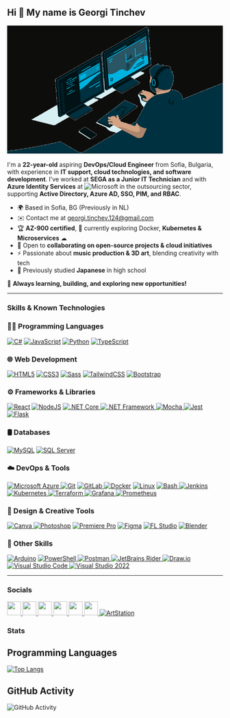 ## Hi 👋 My name is Georgi Tinchev

<p align="center">
  <img src="demo.gif" alt="Placeholder Landing Page GIF">
</p>

I'm a **22-year-old** aspiring **DevOps/Cloud Engineer** from Sofia, Bulgaria, with experience in **IT support, cloud technologies, and software development**. I’ve worked at **SEGA as a Junior IT Technician** and with **Azure Identity Services** at ![Microsoft](https://upload.wikimedia.org/wikipedia/commons/thumb/2/25/Microsoft_icon.svg/20px-Microsoft_icon.svg.png) in the outsourcing sector, supporting **Active Directory, Azure AD, SSO, PIM, and RBAC**.  

- 🌍 Based in Sofia, BG (Previously in NL)  
- ✉️ Contact me at [georgi.tinchev.124@gmail.com](mailto:georgi.tinchev.124@gmail.com)  
- 🏆 **AZ-900 certified**,  🐳 currently exploring Docker, **Kubernetes & Microservices** ☁  
- 🤝 Open to **collaborating on open-source projects & cloud initiatives**  
- ⚡ Passionate about **music production & 3D art**, blending creativity with tech  
- 💭 Previously studied **Japanese** in high school  

🚀 **Always learning, building, and exploring new opportunities!**  

---

### Skills & Known Technologies

<h3 align="left">👨‍💻 Programming Languages</h3>
<p align="left">
  <a href="https://docs.microsoft.com/en-us/dotnet/csharp/" target="_blank" rel="noreferrer"><img src="https://raw.githubusercontent.com/danielcranney/readme-generator/main/public/icons/skills/csharp-colored.svg" width="36" height="36" alt="C#" /></a>
  <a href="https://developer.mozilla.org/en-US/docs/Web/JavaScript" target="_blank" rel="noreferrer"><img src="https://raw.githubusercontent.com/danielcranney/readme-generator/main/public/icons/skills/javascript-colored.svg" width="36" height="36" alt="JavaScript" /></a>
  <a href="https://www.python.org/" target="_blank" rel="noreferrer"><img src="https://raw.githubusercontent.com/danielcranney/readme-generator/main/public/icons/skills/python-colored.svg" width="36" height="36" alt="Python" /></a>
  <a href="https://www.typescriptlang.org/" target="_blank" rel="noreferrer"><img src="https://raw.githubusercontent.com/danielcranney/readme-generator/main/public/icons/skills/typescript-colored.svg" width="36" height="36" alt="TypeScript" /></a>
</p>

<h3 align="left">🌐 Web Development</h3>
<p align="left">
  <a href="https://developer.mozilla.org/en-US/docs/Glossary/HTML5" target="_blank" rel="noreferrer"><img src="https://raw.githubusercontent.com/danielcranney/readme-generator/main/public/icons/skills/html5-colored.svg" width="36" height="36" alt="HTML5" /></a>
  <a href="https://www.w3.org/TR/CSS/#css" target="_blank" rel="noreferrer"><img src="https://raw.githubusercontent.com/danielcranney/readme-generator/main/public/icons/skills/css3-colored.svg" width="36" height="36" alt="CSS3" /></a>
  <a href="https://sass-lang.com/" target="_blank" rel="noreferrer"><img src="https://raw.githubusercontent.com/danielcranney/readme-generator/main/public/icons/skills/sass-colored.svg" width="36" height="36" alt="Sass" /></a>
  <a href="https://tailwindcss.com/" target="_blank" rel="noreferrer"><img src="https://raw.githubusercontent.com/danielcranney/readme-generator/main/public/icons/skills/tailwindcss-colored.svg" width="36" height="36" alt="TailwindCSS" /></a>
  <a href="https://getbootstrap.com/" target="_blank" rel="noreferrer"><img src="https://raw.githubusercontent.com/danielcranney/readme-generator/main/public/icons/skills/bootstrap-colored.svg" width="36" height="36" alt="Bootstrap" /></a>
</p>

<h3 align="left">⚙️ Frameworks & Libraries</h3>
<p align="left">
  <a href="https://reactjs.org/" target="_blank" rel="noreferrer"><img src="https://raw.githubusercontent.com/danielcranney/readme-generator/main/public/icons/skills/react-colored.svg" width="36" height="36" alt="React" /></a>
  <a href="https://nodejs.org/en/" target="_blank" rel="noreferrer"><img src="https://raw.githubusercontent.com/danielcranney/readme-generator/main/public/icons/skills/nodejs-colored.svg" width="36" height="36" alt="NodeJS" /></a>
    <a href="https://dotnet.microsoft.com/en-us/download/dotnet-core" target="_blank" rel="noreferrer">
  <img src="https://upload.wikimedia.org/wikipedia/commons/thumb/e/ee/.NET_Core_Logo.svg/1200px-.NET_Core_Logo.svg.png" width="36" height="36" alt=".NET Core" />
</a>
  <a href="https://dotnet.microsoft.com/en-us/download/dotnet-framework" target="_blank" rel="noreferrer">
  <img src="https://iconape.com/wp-content/files/pd/353150/svg/353150.svg" width="36" height="36" alt=".NET Framework" />
</a>
  <a href="https://mochajs.org/" target="_blank" rel="noreferrer">
  <img src="https://mochajs.org/images/mocha-logo.svg" width="36" height="36" alt="Mocha" />
</a>
  <a href="https://jestjs.io/" target="_blank" rel="noreferrer">
  <img src="https://www.svgrepo.com/show/353930/jest.svg" width="36" height="36" alt="Jest" />
</a>
<a href="https://flask.palletsprojects.com/" target="_blank" rel="noreferrer">
  <img src="https://encrypted-tbn0.gstatic.com/images?q=tbn:ANd9GcRubRv-E-PFnEuyYITdMYPqMXrBLOIKUTW8ug&s" width="36" height="36" alt="Flask" />
</a>
</p>

<h3 align="left">🛢️ Databases</h3>
<p align="left">
  <a href="https://www.mysql.com/" target="_blank" rel="noreferrer"><img src="https://raw.githubusercontent.com/danielcranney/readme-generator/main/public/icons/skills/mysql-colored.svg" width="36" height="36" alt="MySQL" /></a>
</a>
  <a href="https://www.microsoft.com/en-us/sql-server" target="_blank" rel="noreferrer">
  <img src="https://img.icons8.com/?size=512&id=laYYF3dV0Iew&format=png" width="36" height="36" alt="SQL Server" />
</a>
</p>

<h3 align="left">☁️ DevOps & Tools</h3>
<p align="left">
    <a href="https://azure.microsoft.com/en-us/" target="_blank" rel="noreferrer">
    <img src="https://upload.wikimedia.org/wikipedia/commons/thumb/f/fa/Microsoft_Azure.svg/2048px-Microsoft_Azure.svg.png" width="36" height="36" alt="Microsoft Azure" />
  </a>
  <a href="https://git-scm.com/" target="_blank" rel="noreferrer"><img src="https://raw.githubusercontent.com/danielcranney/readme-generator/main/public/icons/skills/git-colored.svg" width="36" height="36" alt="Git" /></a>
<a href="https://about.gitlab.com/" target="_blank" rel="noreferrer">
  <img src="https://cdn4.iconfinder.com/data/icons/logos-and-brands/512/144_Gitlab_logo_logos-512.png" width="36" height="36" alt="GitLab" />
</a>
  <a href="https://www.docker.com/" target="_blank" rel="noreferrer"><img src="https://raw.githubusercontent.com/danielcranney/readme-generator/main/public/icons/skills/docker-colored.svg" width="36" height="36" alt="Docker" /></a>
  <a href="https://www.linux.org" target="_blank" rel="noreferrer"><img src="https://raw.githubusercontent.com/danielcranney/readme-generator/main/public/icons/skills/linux-colored.svg" width="36" height="36" alt="Linux" /></a>
   <a href="https://www.gnu.org/software/bash/" target="_blank" rel="noreferrer">
    <img src="https://img.icons8.com/color/600/bash.png" width="36" height="36" alt="Bash" />
  </a>
  <a href="https://www.jenkins.io/" target="_blank" rel="noreferrer">
  <img src="https://upload.wikimedia.org/wikipedia/commons/thumb/e/e9/Jenkins_logo.svg/1200px-Jenkins_logo.svg.png" width="36" height="36" alt="Jenkins" />
</a>
   <a href="https://kubernetes.io/" target="_blank" rel="noreferrer">
    <img src="https://static-00.iconduck.com/assets.00/kubernetes-icon-2048x1995-r1q3f8n7.png" width="36" height="36" alt="Kubernetes" />
  </a>
  <a href="https://www.terraform.io/" target="_blank" rel="noreferrer">
    <img src="https://static-00.iconduck.com/assets.00/terraform-icon-1803x2048-hodrzd3t.png" width="36" height="36" alt="Terraform" />
  </a>
  <a href="https://grafana.com/" target="_blank" rel="noreferrer">
    <img src="https://www.vectorlogo.zone/logos/grafana/grafana-icon.svg" width="36" height="36" alt="Grafana" />
  </a>
  <a href="https://prometheus.io/" target="_blank" rel="noreferrer">
    <img src="https://www.vectorlogo.zone/logos/prometheusio/prometheusio-icon.svg" width="36" height="36" alt="Prometheus" />
  </a>
</p>

<h3 align="left">🎨 Design & Creative Tools</h3>
<p align="left">
   <a href="https://www.canva.com/" target="_blank" rel="noreferrer">
    <img src="https://play-lh.googleusercontent.com/3aWGqSf3T_p3F6wc8FFvcZcnjWlxpZdNaqFVEvPwQ1gTOPkVoZwq6cYvfK9eCkwCXbRY" width="36" height="36" alt="Canva" />
  </a>
  <a href="https://www.adobe.com/uk/products/photoshop.html" target="_blank" rel="noreferrer"><img src="https://raw.githubusercontent.com/danielcranney/readme-generator/main/public/icons/skills/photoshop-colored.svg" width="36" height="36" alt="Photoshop" /></a>
  <a href="https://www.adobe.com/uk/products/premiere.html" target="_blank" rel="noreferrer"><img src="https://raw.githubusercontent.com/danielcranney/readme-generator/main/public/icons/skills/premierepro-colored.svg" width="36" height="36" alt="Premiere Pro" /></a>
  <a href="https://www.figma.com/" target="_blank" rel="noreferrer"><img src="https://raw.githubusercontent.com/danielcranney/readme-generator/main/public/icons/skills/figma-colored.svg" width="36" height="36" alt="Figma" /></a>
  <a href="https://www.image-line.com/" target="_blank" rel="noreferrer">
  <img src="https://i.redd.it/szswuem4y3381.png" width="36" height="36" alt="FL Studio" /></a>
    <a href="https://www.blender.org/" target="_blank" rel="noreferrer"><img src="https://raw.githubusercontent.com/danielcranney/readme-generator/main/public/icons/skills/blender-colored.svg" width="36" height="36" alt="Blender" /></a>
</p>

<h3 align="left">🔧 Other Skills</h3>
<p align="left">
  <a href="https://store.arduino.cc/" target="_blank" rel="noreferrer"><img src="https://raw.githubusercontent.com/danielcranney/readme-generator/main/public/icons/skills/arduino-colored.svg" width="36" height="36" alt="Arduino" /></a>
  <a href="https://learn.microsoft.com/en-us/powershell/" target="_blank" rel="noreferrer">
  <img src="https://upload.wikimedia.org/wikipedia/commons/2/2f/PowerShell_5.0_icon.png" width="36" height="36" alt="PowerShell" />
</a>
  <a href="https://www.postman.com/" target="_blank" rel="noreferrer">
  <img src="https://cdn.creazilla.com/icons/3254217/postman-icon-lg.png" width="36" height="36" alt="Postman" />
</a>
  <a href="https://www.jetbrains.com/rider/" target="_blank" rel="noreferrer">
  <img src="https://codeopinion.com/wp-content/uploads/2017/08/logo.png" width="36" height="36" alt="JetBrains Rider" />
</a>
  <a href="https://app.diagrams.net/" target="_blank" rel="noreferrer">
  <img src="https://encrypted-tbn0.gstatic.com/images?q=tbn:ANd9GcSB--8GKh9DaKiX6Mw5RvUojmzy3d2wNWkBfw&s" width="36" height="36" alt="Draw.io" />
</a>
  <a href="https://code.visualstudio.com/" target="_blank" rel="noreferrer">
  <img src="https://upload.wikimedia.org/wikipedia/commons/thumb/9/9a/Visual_Studio_Code_1.35_icon.svg/512px-Visual_Studio_Code_1.35_icon.svg.png" width="36" height="36" alt="Visual Studio Code" />
</a>
  <a href="https://visualstudio.microsoft.com/vs/" target="_blank" rel="noreferrer">
  <img src="https://upload.wikimedia.org/wikipedia/commons/thumb/2/2c/Visual_Studio_Icon_2022.svg/2048px-Visual_Studio_Icon_2022.svg.png" width="36" height="36" alt="Visual Studio 2022" />
</a>
</p>

---

### Socials

<p align="left">
  <a href="https://www.github.com/georgitinchev" target="_blank" rel="noreferrer">
    <picture>
      <source media="(prefers-color-scheme: dark)" srcset="https://raw.githubusercontent.com/danielcranney/readme-generator/main/public/icons/socials/github-dark.svg" />
      <source media="(prefers-color-scheme: light)" srcset="https://raw.githubusercontent.com/danielcranney/readme-generator/main/public/icons/socials/github.svg" />
      <img src="https://raw.githubusercontent.com/danielcranney/readme-generator/main/public/icons/socials/github.svg" width="32" height="32" />
    </picture>
  </a>
  <a href="http://www.instagram.com/georgi.tin/" target="_blank" rel="noreferrer">
    <picture>
      <source media="(prefers-color-scheme: dark)" srcset="https://raw.githubusercontent.com/danielcranney/readme-generator/main/public/icons/socials/instagram-dark.svg" />
      <source media="(prefers-color-scheme: light)" srcset="https://raw.githubusercontent.com/danielcranney/readme-generator/main/public/icons/socials/instagram.svg" />
      <img src="https://raw.githubusercontent.com/danielcranney/readme-generator/main/public/icons/socials/instagram.svg" width="32" height="32" />
    </picture>
  </a>
  <a href="https://www.linkedin.com/in/georgi-tinchev-903446215/" target="_blank" rel="noreferrer">
    <picture>
      <source media="(prefers-color-scheme: dark)" srcset="https://raw.githubusercontent.com/danielcranney/readme-generator/main/public/icons/socials/linkedin-dark.svg" />
      <source media="(prefers-color-scheme: light)" srcset="https://raw.githubusercontent.com/danielcranney/readme-generator/main/public/icons/socials/linkedin.svg" />
      <img src="https://raw.githubusercontent.com/danielcranney/readme-generator/main/public/icons/socials/linkedin.svg" width="32" height="32" />
    </picture>
  </a>
  <a href="https://stackoverflow.com/users/10049923/george-tinchev" target="_blank" rel="noreferrer">
    <picture>
      <source media="(prefers-color-scheme: dark)" srcset="https://raw.githubusercontent.com/danielcranney/readme-generator/main/public/icons/socials/stackoverflow-dark.svg" />
      <source media="(prefers-color-scheme: light)" srcset="https://raw.githubusercontent.com/danielcranney/readme-generator/main/public/icons/socials/stackoverflow.svg" />
      <img src="https://raw.githubusercontent.com/danielcranney/readme-generator/main/public/icons/socials/stackoverflow.svg" width="32" height="32" />
    </picture>
  </a>
  <a href="https://www.youtube.com/@cyberbands" target="_blank" rel="noreferrer">
    <picture>
      <source media="(prefers-color-scheme: dark)" srcset="https://raw.githubusercontent.com/danielcranney/readme-generator/main/public/icons/socials/youtube-dark.svg" />
      <source media="(prefers-color-scheme: light)" srcset="https://raw.githubusercontent.com/danielcranney/readme-generator/main/public/icons/socials/youtube.svg" />
      <img src="https://raw.githubusercontent.com/danielcranney/readme-generator/main/public/icons/socials/youtube.svg" width="32" height="32" />
    </picture>
  </a>
  <a href="https://twitter.com/georgi_tin" target="_blank" rel="noreferrer">
    <picture>
      <source media="(prefers-color-scheme: dark)" srcset="https://raw.githubusercontent.com/danielcranney/readme-generator/main/public/icons/socials/twitter-dark.svg" />
      <source media="(prefers-color-scheme: light)" srcset="https://raw.githubusercontent.com/danielcranney/readme-generator/main/public/icons/socials/twitter.svg" />
      <img src="https://raw.githubusercontent.com/danielcranney/readme-generator/main/public/icons/socials/twitter.svg" width="32" height="32" />
    </picture>
  </a>
   <a href="https://www.artstation.com/echo_winter" target="_blank" rel="noreferrer">
    <img src="https://cdn-icons-png.flaticon.com/512/5968/5968655.png" width="32" height="32" alt="ArtStation"/>
  </a>
</p>

### Stats

## Programming Languages

[![Top Langs](https://github-readme-stats.vercel.app/api/top-langs/?username=georgitinchev&layout=donut&langs_count=8)](https://github.com/anuraghazra/github-readme-stats)

## GitHub Activity

![GitHub Activity](https://github-readme-stats.vercel.app/api?username=georgitinchev&show_icons=true&hide_title=true&count_private=true&hide=prs)



